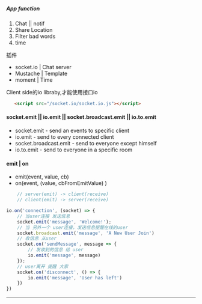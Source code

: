 ##### App function
1. Chat || notif
2. Share Location
3. Filter bad words
4. time

插件
* socket.io  | Chat server
* Mustache | Template
* moment | Time

<p>Client side的io libraby,才能使用接口io</p>

``` html
   <script src="/socket.io/socket.io.js"></script>
```

#### socket.emit || io.emit || socket.broadcast.emit || io.to.emit
* socket.emit  - send an events to specific client
* io.emit - send to every connected client
* socket.broadcast.emit - send to everyone except himself
* io.to.emit  - send to everyone in a specific room

#### emit | on
* emit(event, value, cb)
* on(event, (value, cbFromEmitValue) )

``` javascript
    // server(emit) -> client(receive)
    // client(emit) -> server(receive) 
```

``` javascript
io.on('connection', (socket) => {
    // 当user连接 发送信息
    socket.emit('message', 'Welcome!');
    // 当 另外一个 user连接，发送信息提醒在线的user
    socket.broadcast.emit('message', 'A New User Join')
    // 收信息 从user
    socket.on('sendMessage', message => {
        // 发收到的信息 给 user
        io.emit('message', message)
    });
    // user离开 提醒 大家
    socket.on('disconnect', () => {
        io.emit('message', 'User has left')
    })
})
```

-------------
